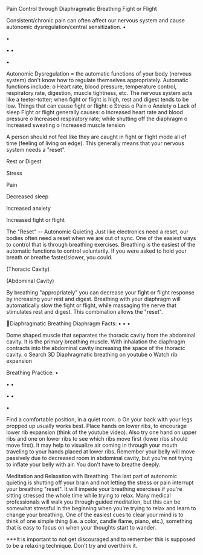 Pain Control through Diaphragmatic Breathing Fight or Flight

Consistent/chronic pain can often affect our nervous system and cause
autonomic dysregulation/central sensitization. •

•

• •

•

Autonomic Dysregulation = the automatic functions of your body (nervous
system) don't know how to regulate themselves appropriately. Automatic
functions include: o Heart rate, blood pressure, temperature control,
respiratory rate, digestion, muscle tightness, etc. The nervous system
acts like a teeter-totter; when fight or flight is high, rest and digest
tends to be low. Things that can cause fight or flight: o Stress o Pain
o Anxiety o Lack of sleep Fight or flight generally causes: o Increased
heart rate and blood pressure o Increased respiratory rate; while
shutting off the diaphragm o Increased sweating o Increased muscle
tension

A person should not feel like they are caught in fight or flight mode
all of time (feeling of living on edge). This generally means that your
nervous system needs a "reset".

Rest or Digest

Stress

Pain

Decreased sleep

Increased anxiety

Increased fight or flight

The "Reset" -- Autonomic Quieting Just like electronics need a reset,
our bodies often need a reset when we are out of sync. One of the
easiest ways to control that is through breathing exercises. Breathing
is the easiest of the automatic functions to control voluntarily. If you
were asked to hold your breath or breathe faster/slower, you could.

(Thoracic Cavity)

(Abdominal Cavity)

By breathing "appropriately" you can decrease your fight or flight
response by increasing your rest and digest. Breathing with your
diaphragm will automatically slow the fight or flight, while massaging
the nerve that stimulates rest and digest. This combination allows the
"reset".

Diaphragmatic Breathing Diaphragm Facts: • • •

Dome shaped muscle that separates the thoracic cavity from the abdominal
cavity. It is the primary breathing muscle. With inhalation the
diaphragm contracts into the abdominal cavity increasing the space of
the thoracic cavity. o Search 3D Diaphragmatic breathing on youtube o
Watch rib expansion

Breathing Practice: •

• •

• •

•

Find a comfortable position, in a quiet room. o On your back with your
legs propped up usually works best. Place hands on lower ribs, to
encourage lower rib expansion (think of the youtube video). Also try one
hand on upper ribs and one on lower ribs to see which ribs move first
(lower ribs should move first). It may help to visualize air coming in
through your mouth traveling to your hands placed at lower ribs.
Remember your belly will move passively due to decreased room in
abdominal cavity, but you're not trying to inflate your belly with air.
You don't have to breathe deeply.

Meditation and Relaxation with Breathing: The last part of autonomic
quieting is shutting off your brain and not letting the stress or pain
interrupt your breathing "reset". It will impede your breathing
exercises if you're sitting stressed the whole time while trying to
relax. Many medical professionals will walk you through guided
meditation, but this can be somewhat stressful in the beginning when
you're trying to relax and learn to change your breathing. One of the
easiest cues to clear your mind is to think of one simple thing (i.e. a
color, candle flame, piano, etc.), something that is easy to focus on
when your thoughts start to wander.

\*\*\*It is important to not get discouraged and to remember this is
supposed to be a relaxing technique. Don't try and overthink it.


